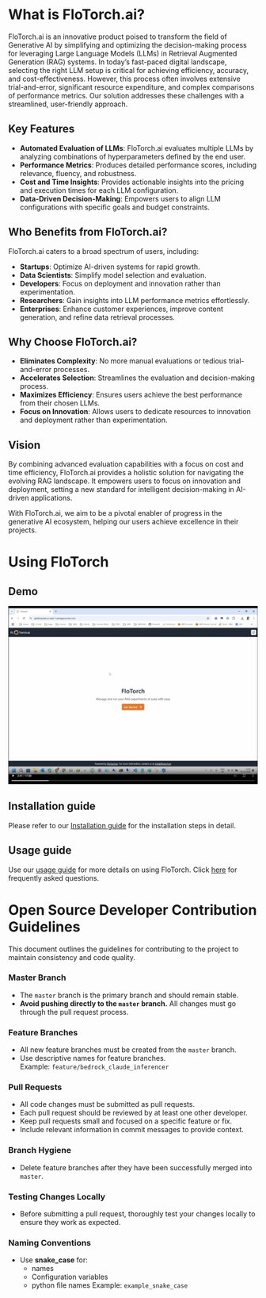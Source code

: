 # What is FloTorch.ai?

FloTorch.ai is an innovative product poised to transform the field of Generative AI by simplifying and optimizing the decision-making process for leveraging Large Language Models (LLMs) in Retrieval Augmented Generation (RAG) systems. In today’s fast-paced digital landscape, selecting the right LLM setup is critical for achieving efficiency, accuracy, and cost-effectiveness. However, this process often involves extensive trial-and-error, significant resource expenditure, and complex comparisons of performance metrics. Our solution addresses these challenges with a streamlined, user-friendly approach.

## Key Features

- **Automated Evaluation of LLMs**: FloTorch.ai evaluates multiple LLMs by analyzing combinations of hyperparameters defined by the end user.
- **Performance Metrics**: Produces detailed performance scores, including relevance, fluency, and robustness.
- **Cost and Time Insights**: Provides actionable insights into the pricing and execution times for each LLM configuration.
- **Data-Driven Decision-Making**: Empowers users to align LLM configurations with specific goals and budget constraints.

## Who Benefits from FloTorch.ai?

FloTorch.ai caters to a broad spectrum of users, including:

- **Startups**: Optimize AI-driven systems for rapid growth.
- **Data Scientists**: Simplify model selection and evaluation.
- **Developers**: Focus on deployment and innovation rather than experimentation.
- **Researchers**: Gain insights into LLM performance metrics effortlessly.
- **Enterprises**: Enhance customer experiences, improve content generation, and refine data retrieval processes.

## Why Choose FloTorch.ai?

- **Eliminates Complexity**: No more manual evaluations or tedious trial-and-error processes.
- **Accelerates Selection**: Streamlines the evaluation and decision-making process.
- **Maximizes Efficiency**: Ensures users achieve the best performance from their chosen LLMs.
- **Focus on Innovation**: Allows users to dedicate resources to innovation and deployment rather than experimentation.

## Vision

By combining advanced evaluation capabilities with a focus on cost and time efficiency, FloTorch.ai provides a holistic solution for navigating the evolving RAG landscape. It empowers users to focus on innovation and deployment, setting a new standard for intelligent decision-making in AI-driven applications.

With FloTorch.ai, we aim to be a pivotal enabler of progress in the generative AI ecosystem, helping our users achieve excellence in their projects.

# Using FloTorch

## Demo

[![FloTorch.ai Demo](./cover-image.png?raw=true)](https://fissiontorch-public.s3.us-east-1.amazonaws.com/demo.mp4)

## Installation guide

Please refer to our [Installation guide](install.md) for the installation steps in detail.

## Usage guide

Use our [usage guide](usage_guide.md) for more details on using FloTorch.
Click [here](faq.md) for frequently asked questions.

# Open Source Developer Contribution Guidelines

This document outlines the guidelines for contributing to the project to maintain consistency and code quality.

### Master Branch

- The `master` branch is the primary branch and should remain stable.
- **Avoid pushing directly to the `master` branch.** All changes must go through the pull request process.

### Feature Branches

- All new feature branches must be created from the `master` branch.
- Use descriptive names for feature branches.  
  Example: `feature/bedrock_claude_inferencer`

### Pull Requests

- All code changes must be submitted as pull requests.
- Each pull request should be reviewed by at least one other developer.
- Keep pull requests small and focused on a specific feature or fix.
- Include relevant information in commit messages to provide context.

### Branch Hygiene

- Delete feature branches after they have been successfully merged into `master`.

### Testing Changes Locally

- Before submitting a pull request, thoroughly test your changes locally to ensure they work as expected.

### Naming Conventions

- Use **snake_case** for:
  - names
  - Configuration variables
  - python file names
    Example: `example_snake_case`
